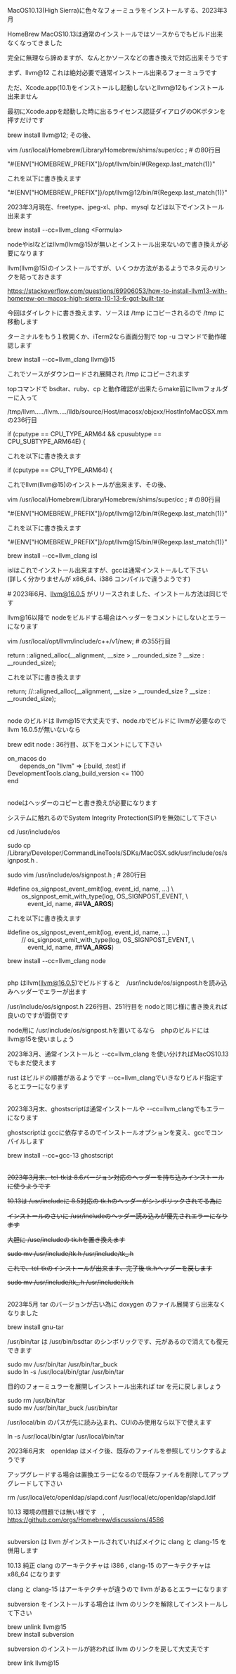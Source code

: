 
MacOS10.13(High Sierra)に色々なフォーミュラをインストールする、2023年3月

HomeBrew MacOS10.13は通常のインストールではソースからでもビルド出来なくなってきました

完全に無理なら諦めますが、なんとかソースなどの書き換えで対応出来そうです

まず、llvm@12 これは絶対必要で通常インストール出来るフォーミュラです

ただ、Xcode.app(10.1)をインストールし起動しないとllvm@12もインストール出来ません

最初にXcode.appを起動した時に出るライセンス認証ダイアログのOKボタンを押すだけです

brew install llvm@12; その後、

vim /usr/local/Homebrew/Library/Homebrew/shims/super/cc ; # の80行目

"#{ENV["HOMEBREW_PREFIX"]}/opt/llvm/bin/#{Regexp.last_match(1)}"

これを以下に書き換えます

"#{ENV["HOMEBREW_PREFIX"]}/opt/llvm@12/bin/#{Regexp.last_match(1)}"

2023年3月現在、freetype、jpeg-xl、php、mysql などは以下でインストール出来ます

brew install --cc=llvm_clang \<Formula>


nodeやislなどはllvm(llvm@15)が無いとインストール出来ないので書き換えが必要になります

llvm(llvm@15)のインストールですが、いくつか方法があるようでネタ元のリンクを貼っておきます

https://stackoverflow.com/questions/69906053/how-to-install-llvm13-with-homerew-on-macos-high-sierra-10-13-6-got-built-tar

今回はダイレクトに書き換えます、ソースは /tmp にコピーされるので /tmp に移動します

ターミナルをもう１枚開くか、iTerm2なら画面分割で top -u コマンドで動作確認します

brew install --cc=llvm_clang llvm@15

これでソースがダウンロードされ展開され /tmp にコピーされます

topコマンドで bsdtar、ruby、cp と動作確認が出来たらmake前にllvmフォルダーに入って

/tmp/llvm...../llvm...../lldb/source/Host/macosx/objcxx/HostInfoMacOSX.mm の236行目

if (cputype == CPU_TYPE_ARM64 && cpusubtype == CPU_SUBTYPE_ARM64E) {

これを以下に書き換えます

if (cputype == CPU_TYPE_ARM64) {

これでllvm(llvm@15)のインストールが出来ます、その後、

vim /usr/local/Homebrew/Library/Homebrew/shims/super/cc ; # の80行目

"#{ENV["HOMEBREW_PREFIX"]}/opt/llvm@12/bin/#{Regexp.last_match(1)}"

これを以下に書き換えます

"#{ENV["HOMEBREW_PREFIX"]}/opt/llvm@15/bin/#{Regexp.last_match(1)}"

brew install --cc=llvm_clang isl

islはこれでインストール出来ますが、gccは通常インストールして下さい</br>
(詳しく分かりませんが x86_64、i386 コンパイルで違うようです)

\# 2023年6月、llvm@16.0.5 がリリースされました、インストール方法は同じです

llvm@16以降で nodeをビルドする場合はヘッダーをコメントにしないとエラーになります

vim /usr/local/opt/llvm/include/c++/v1/new; # の355行目

return ::aligned_alloc(__alignment, __size > __rounded_size ? __size : __rounded_size);

これを以下に書き換えます

return; //::aligned_alloc(__alignment, __size > __rounded_size ? __size : __rounded_size);</br></br>

node のビルドは llvm@15で大丈夫です、node.rbでビルドに llvmが必要なので llvm 16.0.5が無いないなら

brew edit node : 36行目、以下をコメントにして下さい

on_macos do  
&emsp;&emsp;depends_on "llvm" => [:build, :test] if DevelopmentTools.clang_build_version <= 1100  
end</br></br>

nodeはヘッダーのコピーと書き換えが必要になります

システムに触れるのでSystem Integrity Protection(SIP)を無効にして下さい

cd /usr/include/os

sudo cp /Library/Developer/CommandLineTools/SDKs/MacOSX.sdk/usr/include/os/signpost.h .

sudo vim /usr/include/os/signpost.h ; # 280行目

#define os_signpost_event_emit(log, event_id, name, ...) \\  
&emsp;&emsp;        os_signpost_emit_with_type(log, OS_SIGNPOST_EVENT, \\  
&emsp;&emsp;&emsp;                 event_id, name, ##__VA_ARGS__)

これを以下に書き換えます

#define os_signpost_event_emit(log, event_id, name, ...)  
&emsp;&emsp;       //  os_signpost_emit_with_type(log, OS_SIGNPOST_EVENT, \\  
&emsp;&emsp;&emsp;                 event_id, name, ##__VA_ARGS__)

brew install --cc=llvm_clang node</br></br>

php はllvm(llvm@16.0.5)でビルドすると　/usr/include/os/signpost.hを読み込みヘッダーでエラーが出ます

/usr/include/os/signpost.h 226行目、251行目を nodoと同じ様に書き換えれば良いのですが面倒です

node用に /usr/include/os/signpost.hを置いてるなら　phpのビルドには llvm@15を使いましょう

2023年3月、通常インストールと --cc=llvm_clang を使い分ければMacOS10.13でもまだ使えます

rust はビルドの順番があるようです --cc=llvm_clangでいきなりビルド指定するとエラーになります</br></br>

2023年3月末、ghostscriptは通常インストールや --cc=llvm_clangでもエラーになります

ghostscriptは gccに依存するのでインストールオプションを変え、gccでコンパイルします

brew install --cc=gcc-13 ghostscript</br></br>

~~2023年3月末、tcl-tkは 8.6バージョン対応のヘッダーを持ち込みインストールに使うようです~~

~~10.13は /usr/includeに 8.5対応の tk.hのヘッダーがシンボリックされてる為に~~

~~インストールのさいに /usr/includeのヘッダー読み込みが優先されエラーになります~~

~~大胆に /use/includeの tk.hを置き換えます~~

~~sudo mv /usr/include/tk.h /usr/include/tk_.h~~

~~これで、tcl-tkのインストールが出来ます、完了後 tk.hヘッダーを戻します~~

~~sudo mv /usr/include/tk_.h /usr/include/tk.h~~</br></br>

2023年5月 tar のバージョンが古い為に  doxygen のファイル展開すら出来なくなりました

brew install gnu-tar

/usr/bin/tar は /usr/bin/bsdtar のシンボリックです、元があるので消えても復元できます

sudo mv /usr/bin/tar /usr/bin/tar_buck</br>
sudo ln -s /usr/local/bin/gtar /usr/bin/tar

目的のフォーミュラーを展開しインストール出来れば tar を元に戻しましょう

sudo rm /usr/bin/tar</br>
sudo mv /usr/bin/tar_buck /usr/bin/tar

/usr/local/bin のパスが先に読み込まれ、CUIのみ使用なら以下で使えます

ln -s /usr/local/bin/gtar /usr/local/bin/tar

2023年6月末　openldap はメイク後、既存のファイルを参照してリンクするようです

アップグレードする場合は置換エラーになるので既存ファイルを削除してアップグレードして下さい

rm /usr/local/etc/openldap/slapd.conf /usr/local/etc/openldap/slapd.ldif

10.13 環境の問題では無い様です　,  https://github.com/orgs/Homebrew/discussions/4586</br></br>

subversion は llvm がインストールされていればメイクに clang と clang-15 を併用します

10.13 純正 clang のアーキテクチャは i386 , clang-15 のアーキテクチャは x86_64 になります

clang と clang-15 はアーキテクチャが違うので llvm があるとエラーになります

subversion をインストールする場合は llvm のリンクを解除してインストールして下さい

brew unlink llvm@15  
brew install subversion

subversion のインストールが終われば llvm のリンクを戻して大丈夫です

brew link llvm@15
